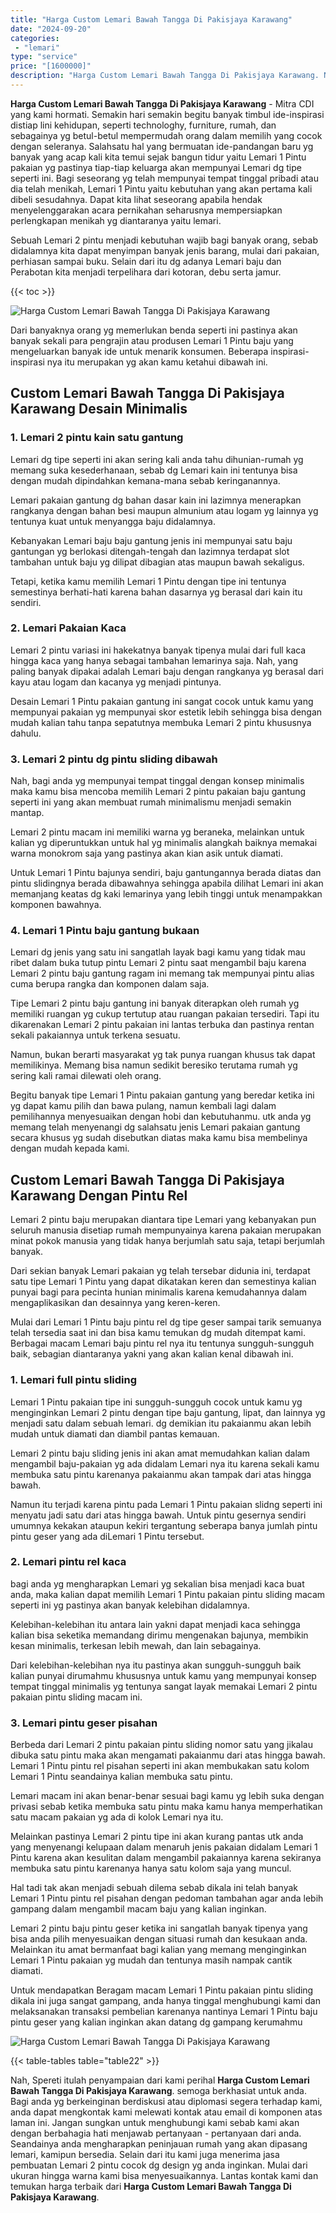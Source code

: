 ```yaml
---
title: "Harga Custom Lemari Bawah Tangga Di Pakisjaya Karawang"
date: "2024-09-20"
categories:
 - "lemari"
type: "service"
price: "[1600000]"
description: "Harga Custom Lemari Bawah Tangga Di Pakisjaya Karawang. Nah, Spereti itulah penyampaian dari kami perihal **Harga Custom Lemari Bawah Tangga Di Pakisjaya Kar..."
---
```


**Harga Custom Lemari Bawah Tangga Di Pakisjaya Karawang** - Mitra CDI yang kami hormati. Semakin hari semakin begitu banyak timbul ide-inspirasi distiap lini kehidupan, seperti technologhy, furniture, rumah, dan sebagainya yg betul-betul mempermudah orang dalam memilih yang cocok dengan seleranya. Salahsatu hal yang bermuatan ide-pandangan baru yg banyak yang acap kali kita temui sejak bangun tidur yaitu Lemari 1 Pintu pakaian yg pastinya tiap-tiap keluarga akan mempunyai Lemari dg tipe seperti ini. Bagi seseorang yg telah mempunyai tempat tinggal pribadi atau dia telah menikah, Lemari 1 Pintu yaitu kebutuhan yang akan pertama kali dibeli sesudahnya. Dapat kita lihat seseorang apabila hendak menyelenggarakan acara pernikahan seharusnya mempersiapkan perlengkapan menikah yg diantaranya yaitu lemari.

Sebuah Lemari 2 pintu menjadi kebutuhan wajib bagi banyak orang, sebab didalamnya kita dapat menyimpan banyak jenis barang, mulai dari pakaian, perhiasan sampai buku. Selain dari itu dg adanya Lemari baju dan Perabotan kita menjadi terpelihara dari kotoran, debu serta jamur.

{{< toc >}}

![Harga Custom Lemari Bawah Tangga Di Pakisjaya Karawang](/images/mebel/lemari-umum-019.jpg)

Dari banyaknya orang yg memerlukan benda seperti ini pastinya akan banyak sekali para pengrajin atau produsen Lemari 1 Pintu baju yang mengeluarkan banyak ide untuk menarik konsumen. Beberapa inspirasi-inspirasi nya itu merupakan yg akan kamu ketahui dibawah ini.

## Custom Lemari Bawah Tangga Di Pakisjaya Karawang Desain Minimalis

### 1\. Lemari 2 pintu kain satu gantung

Lemari dg tipe seperti ini akan sering kali anda tahu dihunian-rumah yg memang suka kesederhanaan, sebab dg Lemari kain ini tentunya bisa dengan mudah dipindahkan kemana-mana sebab keringanannya.

Lemari pakaian gantung dg bahan dasar kain ini lazimnya menerapkan rangkanya dengan bahan besi maupun almunium atau logam yg lainnya yg tentunya kuat untuk menyangga baju didalamnya.

Kebanyakan Lemari baju baju gantung jenis ini mempunyai satu baju gantungan yg berlokasi ditengah-tengah dan lazimnya terdapat slot tambahan untuk baju yg dilipat dibagian atas maupun bawah sekaligus.

Tetapi, ketika kamu memilih Lemari 1 Pintu dengan tipe ini tentunya semestinya berhati-hati karena bahan dasarnya yg berasal dari kain itu sendiri.

### 2\. Lemari Pakaian Kaca

Lemari 2 pintu variasi ini hakekatnya banyak tipenya mulai dari full kaca hingga kaca yang hanya sebagai tambahan lemarinya saja. Nah, yang paling banyak dipakai adalah Lemari baju dengan rangkanya yg berasal dari kayu atau logam dan kacanya yg menjadi pintunya.

Desain Lemari 1 Pintu pakaian gantung ini sangat cocok untuk kamu yang mempunyai pakaian yg mempunyai skor estetik lebih sehingga bisa dengan mudah kalian tahu tanpa sepatutnya membuka Lemari 2 pintu khususnya dahulu.

### 3\. Lemari 2 pintu dg pintu sliding dibawah

Nah, bagi anda yg mempunyai tempat tinggal dengan konsep minimalis maka kamu bisa mencoba memilih Lemari 2 pintu pakaian baju gantung seperti ini yang akan membuat rumah minimalismu menjadi semakin mantap.

Lemari 2 pintu macam ini memiliki warna yg beraneka, melainkan untuk kalian yg diperuntukkan untuk hal yg minimalis alangkah baiknya memakai warna monokrom saja yang pastinya akan kian asik untuk diamati.

Untuk Lemari 1 Pintu bajunya sendiri, baju gantungannya berada diatas dan pintu slidingnya berada dibawahnya sehingga apabila dilihat Lemari ini akan memanjang keatas dg kaki lemarinya yang lebih tinggi untuk menampakkan komponen bawahnya.

### 4\. Lemari 1 Pintu baju gantung bukaan

Lemari dg jenis yang satu ini sangatlah layak bagi kamu yang tidak mau ribet dalam buka tutup pintu Lemari 2 pintu saat mengambil baju karena Lemari 2 pintu baju gantung ragam ini memang tak mempunyai pintu alias cuma berupa rangka dan komponen dalam saja.

Tipe Lemari 2 pintu baju gantung ini banyak diterapkan oleh rumah yg memiliki ruangan yg cukup tertutup atau ruangan pakaian tersediri. Tapi itu dikarenakan Lemari 2 pintu pakaian ini lantas terbuka dan pastinya rentan sekali pakaiannya untuk terkena sesuatu.

Namun, bukan berarti masyarakat yg tak punya ruangan khusus tak dapat memilikinya. Memang bisa namun sedikit beresiko terutama rumah yg sering kali ramai dilewati oleh orang.

Begitu banyak tipe Lemari 1 Pintu pakaian gantung yang beredar ketika ini yg dapat kamu pilih dan bawa pulang, namun kembali lagi dalam pemilihannya menyesuaikan dengan hobi dan kebutuhanmu. utk anda yg memang telah menyenangi dg salahsatu jenis Lemari pakaian gantung secara khusus yg sudah disebutkan diatas maka kamu bisa membelinya dengan mudah kepada kami.

## Custom Lemari Bawah Tangga Di Pakisjaya Karawang Dengan Pintu Rel

Lemari 2 pintu baju merupakan diantara tipe Lemari yang kebanyakan pun seluruh manusia disetiap rumah mempunyainya karena pakaian merupakan minat pokok manusia yang tidak hanya berjumlah satu saja, tetapi berjumlah banyak.

Dari sekian banyak Lemari pakaian yg telah tersebar didunia ini, terdapat satu tipe Lemari 1 Pintu yang dapat dikatakan keren dan semestinya kalian punyai bagi para pecinta hunian minimalis karena kemudahannya dalam mengaplikasikan dan desainnya yang keren-keren.

Mulai dari Lemari 1 Pintu baju pintu rel dg tipe geser sampai tarik semuanya telah tersedia saat ini dan bisa kamu temukan dg mudah ditempat kami. Berbagai macam Lemari baju pintu rel nya itu tentunya sungguh-sungguh baik, sebagian diantaranya yakni yang akan kalian kenal dibawah ini.

### 1\. Lemari full pintu sliding

Lemari 1 Pintu pakaian tipe ini sungguh-sungguh cocok untuk kamu yg menginginkan Lemari 2 pintu dengan tipe baju gantung, lipat, dan lainnya yg menjadi satu dalam sebuah lemari. dg demikian itu pakaianmu akan lebih mudah untuk diamati dan diambil pantas kemauan.

Lemari 2 pintu baju sliding jenis ini akan amat memudahkan kalian dalam mengambil baju-pakaian yg ada didalam Lemari nya itu karena sekali kamu membuka satu pintu karenanya pakaianmu akan tampak dari atas hingga bawah.

Namun itu terjadi karena pintu pada Lemari 1 Pintu pakaian slidng seperti ini menyatu jadi satu dari atas hingga bawah. Untuk pintu gesernya sendiri umumnya kekakan ataupun kekiri tergantung seberapa banya jumlah pintu pintu geser yang ada diLemari 1 Pintu tersebut.

### 2\. Lemari pintu rel kaca

bagi anda yg mengharapkan Lemari yg sekalian bisa menjadi kaca buat anda, maka kalian dapat memilih Lemari 1 Pintu pakaian pintu sliding macam seperti ini yg pastinya akan banyak kelebihan didalamnya.

Kelebihan-kelebihan itu antara lain yakni dapat menjadi kaca sehingga kalian bisa seketika memandang dirimu mengenakan bajunya, membikin kesan minimalis, terkesan lebih mewah, dan lain sebagainya.

Dari kelebihan-kelebihan nya itu pastinya akan sungguh-sungguh baik kalian punyai dirumahmu khususnya untuk kamu yang mempunyai konsep tempat tinggal minimalis yg tentunya sangat layak memakai Lemari 2 pintu pakaian pintu sliding macam ini.

### 3\. Lemari pintu geser pisahan

Berbeda dari Lemari 2 pintu pakaian pintu sliding nomor satu yang jikalau dibuka satu pintu maka akan mengamati pakaianmu dari atas hingga bawah. Lemari 1 Pintu pintu rel pisahan seperti ini akan membukakan satu kolom Lemari 1 Pintu seandainya kalian membuka satu pintu.

Lemari macam ini akan benar-benar sesuai bagi kamu yg lebih suka dengan privasi sebab ketika membuka satu pintu maka kamu hanya memperhatikan satu macam pakaian yg ada di kolok Lemari nya itu.

Melainkan pastinya Lemari 2 pintu tipe ini akan kurang pantas utk anda yang menyenangi kelupaan dalam menaruh jenis pakaian didalam Lemari 1 Pintu karena akan kesulitan dalam mengambil pakaiannya karena sekiranya membuka satu pintu karenanya hanya satu kolom saja yang muncul.

Hal tadi tak akan menjadi sebuah dilema sebab dikala ini telah banyak Lemari 1 Pintu pintu rel pisahan dengan pedoman tambahan agar anda lebih gampang dalam mengambil macam baju yang kalian inginkan.

Lemari 2 pintu baju pintu geser ketika ini sangatlah banyak tipenya yang bisa anda pilih menyesuaikan dengan situasi rumah dan kesukaan anda. Melainkan itu amat bermanfaat bagi kalian yang memang menginginkan Lemari 1 Pintu pakaian yg mudah dan tentunya masih nampak cantik diamati.

Untuk mendapatkan Beragam macam Lemari 1 Pintu pakaian pintu sliding dikala ini juga sangat gampang, anda hanya tinggal menghubungi kami dan melaksanakan transaksi pembelian karenanya nantinya Lemari 1 Pintu baju pintu geser yang kalian inginkan akan datang dg gampang kerumahmu

![Harga Custom Lemari Bawah Tangga Di Pakisjaya Karawang](/images/mebel/lemari-buku-003.jpg)

{{< table-tables table="table22" >}}

Nah, Spereti itulah penyampaian dari kami perihal **Harga Custom Lemari Bawah Tangga Di Pakisjaya Karawang**. semoga berkhasiat untuk anda. Bagi anda yg berkeinginan berdiskusi atau diplomasi segera terhadap kami, anda dapat mengkontak kami melewati kontak atau email di komponen atas laman ini. Jangan sungkan untuk menghubungi kami sebab kami akan dengan berbahagia hati menjawab pertanyaan - pertanyaan dari anda. Seandainya anda mengharapkan peninjauan rumah yang akan dipasang lemari, kamipun bersedia. Selain dari itu kami juga menerima jasa pembuatan Lemari 2 pintu cocok dg design yg anda inginkan. Mulai dari ukuran hingga warna kami bisa menyesuaikannya. Lantas kontak kami dan temukan harga terbaik dari **Harga Custom Lemari Bawah Tangga Di Pakisjaya Karawang**.
